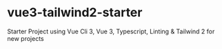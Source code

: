 # vue3-tailwind2-starter
Starter Project using Vue Cli 3, Vue 3, Typescript, Linting & Tailwind 2 for new projects
